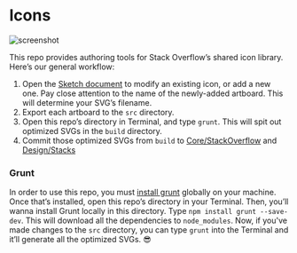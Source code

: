 # Icons

![screenshot](https://gh.stackoverflow.com/storage/user/84/files/6509fb4c-34b8-11e7-8c6c-1f0004f449ba)

This repo provides authoring tools for Stack Overflow’s shared icon library. Here’s our general workflow:

1. Open the [Sketch document](https://gh.stackoverflow.com/Design/Icons/blob/master/icons.sketch) to modify an existing icon, or add a new one. Pay close attention to the name of the newly-added artboard. This will determine your SVG’s filename.
2. Export each artboard to the `src` directory.
3. Open this repo’s directory in Terminal, and type `grunt`. This will spit out optimized SVGs in the `build` directory.
4. Commit those optimized SVGs from `build` to [Core/StackOverflow](https://gh.stackoverflow.com/Core/StackOverflow) and [Design/Stacks](https://gh.stackoverflow.com/Design/stacks-ui)

### Grunt

In order to use this repo, you must [install grunt](https://gruntjs.com/getting-started) globally on your machine. Once that’s installed, open this repo’s directory in your Terminal. Then, you’ll wanna install Grunt locally in this directory. Type `npm install grunt --save-dev`. This will download all the dependencies to `node_modules`. Now, if you've made changes to the `src` directory, you can type `grunt` into the Terminal and it’ll generate all the optimized SVGs. 😎
